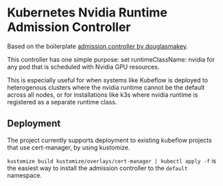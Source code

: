 # Kubernetes Nvidia Runtime Admission Controller
Based on the boilerplate [admission controller by douglasmakey](https://github.com/douglasmakey/admissioncontroller).

This controller has one simple purpose: set runtimeClassName: nvidia for any pod that is scheduled with Nvidia GPU resources.

This is especially useful for when systems like Kubeflow is deployed to heterogenous clusters where the nvidia runtime cannot be the default across all nodes, or for installations like k3s where nvidia runtime is registered as a separate runtime class.


## Deployment
The project currently supports deployment to existing kubeflow projects that use cert-manager, by using kustomize.

`kustomize build kustomize/overlays/cert-manager | kubectl apply -f` is the easiest way to install the admission controller to the `default` namespace.
